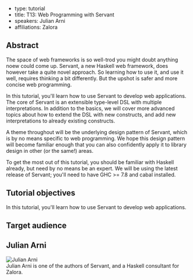 - type: tutorial
- title: T13: Web Programming with Servant
- speakers: Julian Arni
- affiliations: Zalora

## Abstract
The space of web frameworks is so well-trod you might doubt anything noew could
come up. Servant, a new Haskell web framework, does however take a quite novel
approach. So learning how to use it, and use it well, requires thinking a
bit differently. But the upshot is safer and more concise web programming.

In this tutorial, you'll learn how to use Servant to develop web applications.
The core of Servant is an extensible type-level DSL with multiple interpretations.
In addition to the basics, we will cover more advanced topics about how to
extend the DSL with new constructs, and add new interpretations to already
existing constructs.

A theme throughout will be the underlying design pattern of Servant, which is
by no means specific to web programming. We hope this design pattern will
become familiar enough that you can also confidently apply it to library design
in other (or the same!) areas.

To get the most out of this tutorial, you should be familiar with Haskell
already, but need by no means be an expert. We will be using the latest release
of Servant; you'll need to have GHC >= 7.8 and cabal installed.

## Tutorial objectives

In this tutorial, you'll learn how to use Servant to develop web applications.

## Target audience


## Julian Arni
<div class="row" media:type="text/omd">

<div class="medium-4 columns">
<img src="img/julian-arni.jpg" alt="Julian Arni"></img>
</div>

<div class="medium-8 columns" media:type="text/omd">
Julian Arni is one of the authors of Servant, and a Haskell consultant for
Zalora.
</div>

</div>
